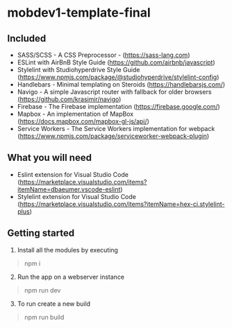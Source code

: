 # mobdev1-template-final

## Included

* SASS/SCSS - A CSS Preprocessor - (https://sass-lang.com)
* ESLint with AirBnB Style Guide (https://github.com/airbnb/javascript)
* Stylelint with Studiohyperdrive Style Guide (https://www.npmjs.com/package/@studiohyperdrive/stylelint-config)
* Handlebars - Minimal templating on Steroids (https://handlebarsjs.com/)
* Navigo - A simple Javascript router with fallback for older browsers (https://github.com/krasimir/navigo)
* Firebase - The Firebase implementation (https://firebase.google.com/)
* Mapbox - An implementation of MapBox (https://docs.mapbox.com/mapbox-gl-js/api/)
* Service Workers - The Service Workers implementation for webpack (https://www.npmjs.com/package/serviceworker-webpack-plugin)

## What you will need

* Eslint extension for Visual Studio Code (https://marketplace.visualstudio.com/items?itemName=dbaeumer.vscode-eslint)
* Stylelint extension for Visual Studio Code (https://marketplace.visualstudio.com/items?itemName=hex-ci.stylelint-plus)

## Getting started
1. Install all the modules by executing
>  npm i

2. Run the app on a webserver instance
> npm run dev

3. To run create a new build
> npm run build